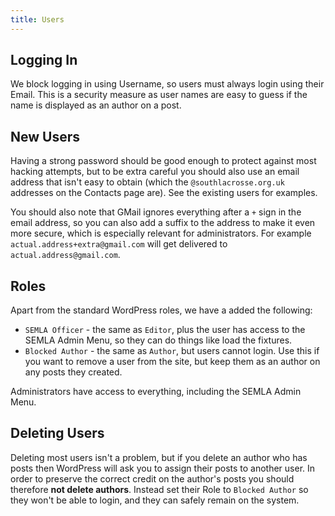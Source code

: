 ```yaml
---
title: Users
---
```


## Logging In

We block logging in using Username, so users must always login using their Email. This is a security measure as user names are easy to guess if the name is displayed as an author on a post.

## New Users

Having a strong password should be good enough to protect against most hacking attempts, but to be extra careful you should also use an email address that isn't easy to obtain (which the `@southlacrosse.org.uk` addresses on the Contacts page are). See the existing users for examples.

You should also note that GMail ignores everything after a `+` sign in the email address, so you can also add a suffix to the address to make it even more secure, which is especially relevant for administrators. For example `actual.address+extra@gmail.com` will get delivered to `actual.address@gmail.com`.

## Roles

Apart from the standard WordPress roles, we have a added the following:

* `SEMLA Officer` - the same as `Editor`, plus the user has access to the SEMLA Admin Menu, so they can do things like load the fixtures.
* `Blocked Author` - the same as `Author`, but users cannot login. Use this if you want to remove a user from the site, but keep them as an author on any posts they created.

Administrators have access to everything, including the SEMLA Admin Menu.

## Deleting Users

Deleting most users isn't a problem, but if you delete an author who has posts then WordPress will ask you to assign their posts to another user. In order to preserve the correct credit on the author's posts you should therefore **not delete authors**. Instead set their Role to `Blocked Author` so they won't be able to login, and they can safely remain on the system.
